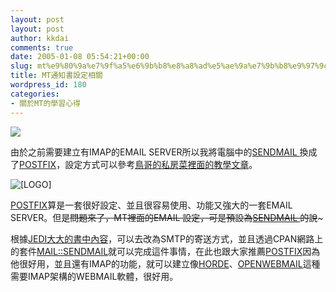 ```yaml
---
layout: post
layout: post
author: kkdai
comments: true
date: 2005-01-08 05:54:21+00:00
slug: mt%e9%80%9a%e7%9f%a5%e6%9b%b8%e8%a8%ad%e5%ae%9a%e7%9b%b8%e9%97%9c
title: MT通知書設定相關
wordpress_id: 180
categories:
- 關於MT的學習心得
---
```


![](http://email-for-kids.com/email-man.gif)

由於之前需要建立有IMAP的EMAIL SERVER所以我將電腦中的[SENDMAIL ](http://www.sendmail.org/)換成了[POSTFIX](http://www.postfix.org/)，設定方式可以參考[鳥哥的私房菜裡面的教學文章](http://linux.vbird.org/linux_server/0390postfix.php)。

![[LOGO]](http://www.postfix.org/mysza.gif)

[POSTFIX](http://www.postfix.org/)算是一套很好設定、並且很容易使用、功能又強大的一套EMAIL SERVER。但是~~問題來了，MT裡面的EMAIL 設定，可是預設為[SENDMAIL ](http://www.sendmail.org/)的說~~~

根據[JEDI大大的書中內容](http://mtbook.net/mtbook_install.html#win32_note)，可以去改為SMTP的寄送方式，並且透過CPAN網路上的套件[MAIL::SENDMAIL](http://cpan.uwinnipeg.ca/module/Mail::Sendmail)就可以完成這件事情，在此也跟大家推薦[POSTFIX](http://www.postfix.org/)因為他很好用，並且還有IMAP的功能，就可以建立像[HORDE](http://www.horde.org)、[OPENWEBMAIL](http://openwebmail.org/)這種需要IMAP架構的WEBMAIL軟體，很好用。
